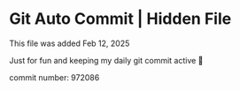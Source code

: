 # Git Auto Commit | Hidden File

This file was added Feb 12, 2025

Just for fun and keeping my daily git commit active 🤪

commit number: 972086
